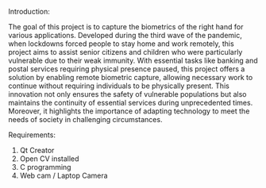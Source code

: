 Introduction:

The goal of this project is to capture the biometrics of the right hand for various applications. Developed during the third wave of the pandemic, when lockdowns forced people to stay home and work remotely, this project aims to assist senior citizens and children who were particularly vulnerable due to their weak immunity. With essential tasks like banking and postal services requiring physical presence paused, this project offers a solution by enabling remote biometric capture, allowing necessary work to continue without requiring individuals to be physically present. This innovation not only ensures the safety of vulnerable populations but also maintains the continuity of essential services during unprecedented times. Moreover, it highlights the importance of adapting technology to meet the needs of society in challenging circumstances.

Requirements:
 1. Qt Creator
 2. Open CV installed
 3. C programming
 4. Web cam / Laptop Camera
